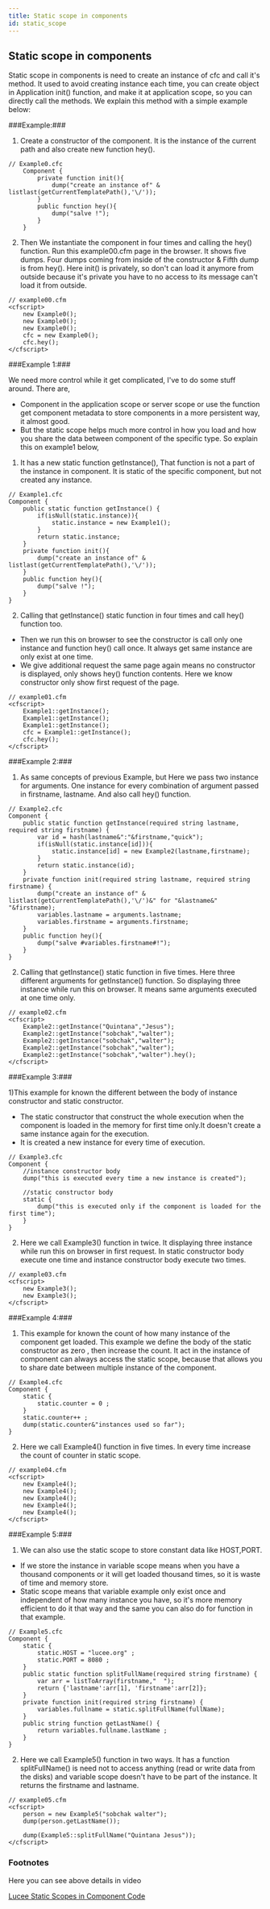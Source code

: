 ```yaml
---
title: Static scope in components
id: static_scope
---
```

## Static scope in components ##

Static scope in components is need to create an instance of cfc and call it's method. It used to avoid creating instance each time, you can create object in Application init() function, and make it at application scope, so you can directly call the methods. We explain this method with a simple example below:


###Example:###

1) Create a constructor of the component. It is the instance of the current path and also create new function hey(). 

```lucee
// Example0.cfc
	Component {
		private function init(){
			dump("create an instance of" & listlast(getCurrentTemplatePath(),'\/'));
		}
		public function hey(){
			dump("salve !");
		}
	}
```

2) Then We instantiate the component in four times and calling the hey() function. Run this example00.cfm page in the browser. It shows five dumps. Four dumps coming from inside of the constructor & Fifth dump is from hey().  Here init() is privately, so don't can load it anymore from outside because it's private you have to no access to its message can't load it from outside. 

```lucee
// example00.cfm
<cfscript>
	new Example0();
	new Example0();
	new Example0();
	cfc = new Example0();
	cfc.hey();
</cfscript>
```


###Example 1:###

We need more control while it get complicated, I've to do some stuff around. There are, 

* Component in the application scope or server scope or use the function get component metadata to store components in a more persistent way, it almost good. 
* But the static scope helps much more control in how you load and how you share the data between component of the specific type. So explain this on example1 below,

1) It has a new static function getInstance(), That function is not a part of the instance in component. It is static of the specific component, but not created any instance.

```lucee
// Example1.cfc
Component {
	public static function getInstance() {
		if(isNull(static.instance)){
			static.instance = new Example1();
		}
		return static.instance; 
	}
	private function init(){
		dump("create an instance of" & listlast(getCurrentTemplatePath(),'\/'));
	}
	public function hey(){
		dump("salve !");
	}
}
```

2) Calling that getInstance() static function in four times and call hey() function too. 

* Then we run this on browser to see the constructor is call only one instance and function hey() call once. It always get same instance are only exist at one time. 
* We give additional request the same page again means no constructor is displayed, only shows hey() function contents. Here we know constructor only show first request of the page. 

```lucee
// example01.cfm
<cfscript>
	Example1::getInstance();
	Example1::getInstance();
	Example1::getInstance();
	cfc = Example1::getInstance();
	cfc.hey();
</cfscript>
```

###Example 2:###

1) As same concepts of previous Example, but Here we pass two instance for arguments. One instance for every combination of argument passed in firstname, lastname. And also call hey() function.

```lucee
// Example2.cfc 
Component {
	public static function getInstance(required string lastname, required string firstname) {
		var id = hash(lastname&":"&firstname,"quick");
		if(isNull(static.instance[id])){
			static.instance[id] = new Example2(lastname,firstname);
		}
		return static.instance(id); 
	}
	private function init(required string lastname, required string firstname) {
		dump("create an instance of" & listlast(getCurrentTemplatePath(),'\/')&" for "&lastname&" "&firstname);
		variables.lastname = arguments.lastname;
		variables.firstname = arguments.firstname;
	}
	public function hey(){
		dump("salve #variables.firstname#!");
	}
}
```

2) Calling that getInstance() static function in five times. Here three different arguments for getInstance() function. So displaying three instance while run this on browser. It means same arguments executed at one time only.  

```lucee
// example02.cfm
<cfscript>
	Example2::getInstance("Quintana","Jesus");
	Example2::getInstance("sobchak","walter");
	Example2::getInstance("sobchak","walter");
	Example2::getInstance("sobchak","walter");
	Example2::getInstance("sobchak","walter").hey();
</cfscript>
```

###Example 3:###

1)This example for known the different between the body of instance constructor and static constructor. 

* The static constructor that construct the whole execution when the component is loaded in the memory for first time only.It doesn't create a same instance again for the execution.
* It is created a new instance for every time of execution.

```lucee
// Example3.cfc
Component {
	//instance constructor body
	dump("this is executed every time a new instance is created");

	//static constructor body
	static {
		dump("this is executed only if the component is loaded for the first time");
	}
}
```

2) Here we call Example3() function in twice. It displaying three instance while run this on browser in first request. In static constructor body execute one time and instance constructor body execute two times. 

```lucee
// example03.cfm
<cfscript>
	new Example3();
	new Example3();
</cfscript>
```

###Example 4:###

1) This example for known the count of how many instance of the component get loaded. This example we define the body of the static constructor as zero , then increase the count. It act in the instance of component can always access the static scope, because that allows you to share date between multiple instance of the component. 

```lucee
// Example4.cfc
Component {
	static {
		static.counter = 0 ;
	}
	static.counter++ ;
	dump(static.counter&"instances used so far");
}
```

2) Here we call Example4() function in five times. In every time increase the count of counter in static scope. 

```lucee
// example04.cfm 
<cfscript>
	new Example4();
	new Example4();
	new Example4();
	new Example4();
	new Example4();
</cfscript>
```

###Example 5:###

1)  We can also use the static scope to store constant data like HOST,PORT. 

* If we store the instance in variable scope means when you have a thousand components or it will get loaded thousand times, so it is waste of time and memory store. 
* Static scope means that variable example only exist once and independent of how many instance you have, so it's more memory efficient to do it that way and the same you can also do for function in that example.


```lucee
// Example5.cfc
Component {
	static {
		static.HOST = "lucee.org" ;
		static.PORT = 8080 ;
	}
	public static function splitFullName(required string firstname) {
		var arr = listToArray(firstname,"  ");
		return {'lastname':arr[1], 'firstname':arr[2]}; 
	}
	private function init(required string firstname) {
		variables.fullname = static.splitFullName(fullName);
	}
	public string function getLastName() {
		return variables.fullname.lastName ;
	}
}
```

2) Here we call Example5() function in two ways. It has a function splitFullName() is need not to access anything (read or write data from the disks) and variable scope doesn't have to be part of the instance. It returns the firstname and lastname. 

```lucee
// example05.cfm
<cfscript>
	person = new Example5("sobchak walter");
	dump(person.getLastName());

	dump(Example5::splitFullName("Quintana Jesus"));	
</cfscript>
```

### Footnotes ###

Here you can see above details in video

[Lucee Static Scopes in Component Code ](https://www.youtube.com/watch?v=B5ILIAbXBzo&feature=youtu.be)
